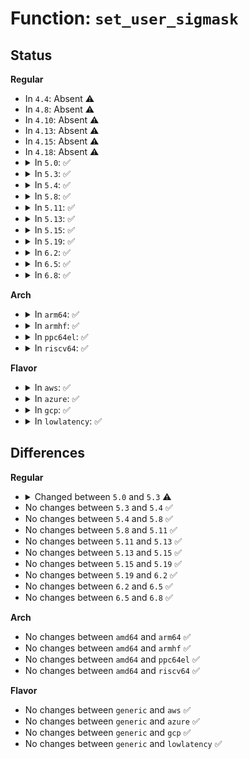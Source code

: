 # Function: <code>set_user_sigmask</code>

## Status
<b>Regular</b>
<ul>
<li>
In <code>4.4</code>: Absent ⚠️
</li>
<li>
In <code>4.8</code>: Absent ⚠️
</li>
<li>
In <code>4.10</code>: Absent ⚠️
</li>
<li>
In <code>4.13</code>: Absent ⚠️
</li>
<li>
In <code>4.15</code>: Absent ⚠️
</li>
<li>
In <code>4.18</code>: Absent ⚠️
</li>
<li>
<details>
<summary>In <code>5.0</code>: ✅</summary>

```c
int set_user_sigmask(const sigset_t *usigmask, sigset_t *set, sigset_t *oldset, size_t sigsetsize);
```

**Collision:** Unique Global

**Inline:** No

**Transformation:** False

**Instances:**

```
In kernel/signal.c (ffffffff810a94b0)
Location: kernel/signal.c:2802
Inline: False
Direct callers:
  - fs/select.c:__ia32_sys_ppoll
  - fs/select.c:__x64_sys_ppoll
  - fs/select.c:__ia32_sys_pselect6
  - fs/select.c:__x64_sys_pselect6
  - fs/eventpoll.c:__ia32_sys_epoll_pwait
  - fs/eventpoll.c:__x64_sys_epoll_pwait
  - fs/aio.c:__ia32_sys_io_pgetevents
  - fs/aio.c:__x64_sys_io_pgetevents
```
**Symbols:**

```
ffffffff810a94b0-ffffffff810a951c: set_user_sigmask (STB_GLOBAL)
```
</details>
</li>
<li>
<details>
<summary>In <code>5.3</code>: ✅</summary>

```c
int set_user_sigmask(const sigset_t *umask, size_t sigsetsize);
```

**Collision:** Unique Global

**Inline:** No

**Transformation:** False

**Instances:**

```
In kernel/signal.c (ffffffff810ac800)
Location: kernel/signal.c:2964
Inline: False
Direct callers:
  - fs/select.c:__ia32_sys_ppoll
  - fs/select.c:__x64_sys_ppoll
  - fs/select.c:__do_sys_pselect6
  - fs/eventpoll.c:__ia32_sys_epoll_pwait
  - fs/eventpoll.c:__x64_sys_epoll_pwait
  - fs/aio.c:__ia32_sys_io_pgetevents
  - fs/aio.c:__x64_sys_io_pgetevents
  - fs/io_uring.c:io_cqring_wait
```
**Symbols:**

```
ffffffff810ac800-ffffffff810ac896: set_user_sigmask (STB_GLOBAL)
```
</details>
</li>
<li>
<details>
<summary>In <code>5.4</code>: ✅</summary>

```c
int set_user_sigmask(const sigset_t *umask, size_t sigsetsize);
```

**Collision:** Unique Global

**Inline:** No

**Transformation:** False

**Instances:**

```
In kernel/signal.c (ffffffff810b2e10)
Location: kernel/signal.c:2969
Inline: False
Direct callers:
  - fs/select.c:__ia32_sys_ppoll
  - fs/select.c:__x64_sys_ppoll
  - fs/eventpoll.c:__ia32_sys_epoll_pwait
  - fs/eventpoll.c:__x64_sys_epoll_pwait
  - fs/aio.c:__ia32_sys_io_pgetevents
  - fs/aio.c:__x64_sys_io_pgetevents
  - fs/io_uring.c:io_cqring_wait
```
**Symbols:**

```
ffffffff810b2e10-ffffffff810b2ea6: set_user_sigmask (STB_GLOBAL)
```
</details>
</li>
<li>
<details>
<summary>In <code>5.8</code>: ✅</summary>

```c
int set_user_sigmask(const sigset_t *umask, size_t sigsetsize);
```

**Collision:** Unique Global

**Inline:** No

**Transformation:** False

**Instances:**

```
In kernel/signal.c (ffffffff810bb8a0)
Location: kernel/signal.c:2987
Inline: False
Direct callers:
  - fs/select.c:__ia32_sys_ppoll
  - fs/select.c:__x64_sys_ppoll
  - fs/eventpoll.c:__ia32_sys_epoll_pwait
  - fs/eventpoll.c:__x64_sys_epoll_pwait
  - fs/aio.c:__ia32_sys_io_pgetevents
  - fs/aio.c:__x64_sys_io_pgetevents
  - fs/io_uring.c:io_cqring_wait
```
**Symbols:**

```
ffffffff810bb8a0-ffffffff810bb936: set_user_sigmask (STB_GLOBAL)
```
</details>
</li>
<li>
<details>
<summary>In <code>5.11</code>: ✅</summary>

```c
int set_user_sigmask(const sigset_t *umask, size_t sigsetsize);
```

**Collision:** Unique Global

**Inline:** No

**Transformation:** False

**Instances:**

```
In kernel/signal.c (ffffffff810b6b60)
Location: kernel/signal.c:3007
Inline: False
Direct callers:
  - fs/select.c:__ia32_sys_ppoll
  - fs/select.c:__x64_sys_ppoll
  - fs/eventpoll.c:__ia32_sys_epoll_pwait2
  - fs/eventpoll.c:__x64_sys_epoll_pwait2
  - fs/eventpoll.c:__ia32_sys_epoll_pwait
  - fs/eventpoll.c:__x64_sys_epoll_pwait
  - fs/aio.c:__do_sys_io_pgetevents
  - fs/io_uring.c:io_cqring_wait
```
**Symbols:**

```
ffffffff810b6b60-ffffffff810b6bf6: set_user_sigmask (STB_GLOBAL)
```
</details>
</li>
<li>
<details>
<summary>In <code>5.13</code>: ✅</summary>

```c
int set_user_sigmask(const sigset_t *umask, size_t sigsetsize);
```

**Collision:** Unique Global

**Inline:** No

**Transformation:** False

**Instances:**

```
In kernel/signal.c (ffffffff810b80a0)
Location: kernel/signal.c:3029
Inline: False
Direct callers:
  - fs/select.c:__ia32_sys_ppoll
  - fs/select.c:__x64_sys_ppoll
  - fs/eventpoll.c:__ia32_sys_epoll_pwait2
  - fs/eventpoll.c:__x64_sys_epoll_pwait2
  - fs/eventpoll.c:__ia32_sys_epoll_pwait
  - fs/eventpoll.c:__x64_sys_epoll_pwait
  - fs/aio.c:__do_sys_io_pgetevents
  - fs/io_uring.c:io_cqring_wait
```
**Symbols:**

```
ffffffff810b80a0-ffffffff810b8176: set_user_sigmask (STB_GLOBAL)
```
</details>
</li>
<li>
<details>
<summary>In <code>5.15</code>: ✅</summary>

```c
int set_user_sigmask(const sigset_t *umask, size_t sigsetsize);
```

**Collision:** Unique Global

**Inline:** No

**Transformation:** False

**Instances:**

```
In kernel/signal.c (ffffffff810ca530)
Location: kernel/signal.c:3114
Inline: False
Direct callers:
  - fs/select.c:__ia32_sys_ppoll
  - fs/select.c:__x64_sys_ppoll
  - fs/eventpoll.c:__ia32_sys_epoll_pwait2
  - fs/eventpoll.c:__x64_sys_epoll_pwait2
  - fs/eventpoll.c:__ia32_sys_epoll_pwait
  - fs/eventpoll.c:__x64_sys_epoll_pwait
  - fs/aio.c:__ia32_sys_io_pgetevents
  - fs/aio.c:__x64_sys_io_pgetevents
  - fs/io_uring.c:io_cqring_wait
```
**Symbols:**

```
ffffffff810ca530-ffffffff810ca606: set_user_sigmask (STB_GLOBAL)
```
</details>
</li>
<li>
<details>
<summary>In <code>5.19</code>: ✅</summary>

```c
int set_user_sigmask(const sigset_t *umask, size_t sigsetsize);
```

**Collision:** Unique Global

**Inline:** No

**Transformation:** False

**Instances:**

```
In kernel/signal.c (ffffffff810e1e90)
Location: kernel/signal.c:3094
Inline: False
Direct callers:
  - fs/select.c:__ia32_sys_ppoll
  - fs/select.c:__x64_sys_ppoll
  - fs/eventpoll.c:__ia32_sys_epoll_pwait2
  - fs/eventpoll.c:__x64_sys_epoll_pwait2
  - fs/eventpoll.c:__ia32_sys_epoll_pwait
  - fs/eventpoll.c:__x64_sys_epoll_pwait
  - fs/aio.c:__ia32_sys_io_pgetevents
  - fs/aio.c:__x64_sys_io_pgetevents
  - io_uring/io_uring.c:io_cqring_wait
```
**Symbols:**

```
ffffffff810e1e90-ffffffff810e1f6b: set_user_sigmask (STB_GLOBAL)
```
</details>
</li>
<li>
<details>
<summary>In <code>6.2</code>: ✅</summary>

```c
int set_user_sigmask(const sigset_t *umask, size_t sigsetsize);
```

**Collision:** Unique Global

**Inline:** No

**Transformation:** False

**Instances:**

```
In kernel/signal.c (ffffffff81102200)
Location: kernel/signal.c:3096
Inline: False
Direct callers:
  - fs/select.c:__ia32_sys_ppoll
  - fs/select.c:__x64_sys_ppoll
  - fs/eventpoll.c:__ia32_sys_epoll_pwait2
  - fs/eventpoll.c:__x64_sys_epoll_pwait2
  - fs/eventpoll.c:__ia32_sys_epoll_pwait
  - fs/eventpoll.c:__x64_sys_epoll_pwait
  - fs/aio.c:__ia32_sys_io_pgetevents
  - fs/aio.c:__x64_sys_io_pgetevents
  - io_uring/io_uring.c:io_cqring_wait
```
**Symbols:**

```
ffffffff81102200-ffffffff811022db: set_user_sigmask (STB_GLOBAL)
```
</details>
</li>
<li>
<details>
<summary>In <code>6.5</code>: ✅</summary>

```c
int set_user_sigmask(const sigset_t *umask, size_t sigsetsize);
```

**Collision:** Unique Global

**Inline:** No

**Transformation:** False

**Instances:**

```
In kernel/signal.c (ffffffff8110e440)
Location: kernel/signal.c:3120
Inline: False
Direct callers:
  - fs/select.c:__ia32_sys_ppoll
  - fs/select.c:__x64_sys_ppoll
  - fs/eventpoll.c:__ia32_sys_epoll_pwait2
  - fs/eventpoll.c:__x64_sys_epoll_pwait2
  - fs/eventpoll.c:__ia32_sys_epoll_pwait
  - fs/eventpoll.c:__x64_sys_epoll_pwait
  - fs/aio.c:__ia32_sys_io_pgetevents
  - fs/aio.c:__x64_sys_io_pgetevents
  - io_uring/io_uring.c:io_cqring_wait
```
**Symbols:**

```
ffffffff8110e440-ffffffff8110e51b: set_user_sigmask (STB_GLOBAL)
```
</details>
</li>
<li>
<details>
<summary>In <code>6.8</code>: ✅</summary>

```c
int set_user_sigmask(const sigset_t *umask, size_t sigsetsize);
```

**Collision:** Unique Global

**Inline:** No

**Transformation:** False

**Instances:**

```
In kernel/signal.c (ffffffff81117dc0)
Location: kernel/signal.c:3131
Inline: False
Direct callers:
  - fs/select.c:__ia32_sys_ppoll
  - fs/select.c:__x64_sys_ppoll
  - fs/eventpoll.c:__ia32_sys_epoll_pwait2
  - fs/eventpoll.c:__x64_sys_epoll_pwait2
  - fs/eventpoll.c:__ia32_sys_epoll_pwait
  - fs/eventpoll.c:__x64_sys_epoll_pwait
  - fs/aio.c:__ia32_sys_io_pgetevents
  - fs/aio.c:__x64_sys_io_pgetevents
  - io_uring/io_uring.c:io_cqring_wait
```
**Symbols:**

```
ffffffff81117dc0-ffffffff81117e9b: set_user_sigmask (STB_GLOBAL)
```
</details>
</li>
</ul>
<b>Arch</b>
<ul>
<li>
<details>
<summary>In <code>arm64</code>: ✅</summary>

```c
int set_user_sigmask(const sigset_t *umask, size_t sigsetsize);
```

**Collision:** Unique Global

**Inline:** No

**Transformation:** False

**Instances:**

```
In kernel/signal.c (ffff80001010eb48)
Location: kernel/signal.c:2969
Inline: False
Direct callers:
  - fs/select.c:__arm64_sys_ppoll
  - fs/select.c:__arm64_sys_pselect6
  - fs/eventpoll.c:__arm64_sys_epoll_pwait
  - fs/aio.c:__arm64_sys_io_pgetevents
  - fs/io_uring.c:__arm64_sys_io_uring_enter
```
**Symbols:**

```
ffff80001010eb48-ffff80001010ec88: set_user_sigmask (STB_GLOBAL)
```
</details>
</li>
<li>
<details>
<summary>In <code>armhf</code>: ✅</summary>

```c
int set_user_sigmask(const sigset_t *umask, size_t sigsetsize);
```

**Collision:** Unique Global

**Inline:** No

**Transformation:** False

**Instances:**

```
In kernel/signal.c (c0366718)
Location: kernel/signal.c:2969
Inline: False
Direct callers:
  - fs/select.c:__se_sys_ppoll_time32
  - fs/select.c:__se_sys_ppoll
  - fs/select.c:do_pselect
  - fs/eventpoll.c:__se_sys_epoll_pwait
  - fs/aio.c:__se_sys_io_pgetevents_time32
  - fs/aio.c:__se_sys_io_pgetevents
  - fs/io_uring.c:__se_sys_io_uring_enter
```
**Symbols:**

```
c0366718-c0366834: set_user_sigmask (STB_GLOBAL)
```
</details>
</li>
<li>
<details>
<summary>In <code>ppc64el</code>: ✅</summary>

```c
int set_user_sigmask(const sigset_t *umask, size_t sigsetsize);
```

**Collision:** Unique Global

**Inline:** No

**Transformation:** False

**Instances:**

```
In kernel/signal.c (c000000000155f10)
Location: kernel/signal.c:2969
Inline: False
Direct callers:
  - fs/select.c:__se_sys_ppoll
  - fs/select.c:__se_sys_pselect6
  - fs/eventpoll.c:__se_sys_epoll_pwait
  - fs/aio.c:__se_sys_io_pgetevents
  - fs/io_uring.c:__se_sys_io_uring_enter
```
**Symbols:**

```
c000000000155f10-c000000000156000: set_user_sigmask (STB_GLOBAL)
```
</details>
</li>
<li>
<details>
<summary>In <code>riscv64</code>: ✅</summary>

```c
int set_user_sigmask(const sigset_t *umask, size_t sigsetsize);
```

**Collision:** Unique Global

**Inline:** No

**Transformation:** False

**Instances:**

```
In kernel/signal.c (ffffffe0000cf224)
Location: kernel/signal.c:2969
Inline: False
Direct callers:
  - fs/select.c:__se_sys_ppoll
  - fs/select.c:__se_sys_pselect6
  - fs/eventpoll.c:__se_sys_epoll_pwait
  - fs/aio.c:__se_sys_io_pgetevents
  - fs/io_uring.c:__se_sys_io_uring_enter
```
**Symbols:**

```
ffffffe0000cf224-ffffffe0000cf2a8: set_user_sigmask (STB_GLOBAL)
```
</details>
</li>
</ul>
<b>Flavor</b>
<ul>
<li>
<details>
<summary>In <code>aws</code>: ✅</summary>

```c
int set_user_sigmask(const sigset_t *umask, size_t sigsetsize);
```

**Collision:** Unique Global

**Inline:** No

**Transformation:** False

**Instances:**

```
In kernel/signal.c (ffffffff810ad180)
Location: kernel/signal.c:2969
Inline: False
Direct callers:
  - fs/select.c:__ia32_sys_ppoll
  - fs/select.c:__x64_sys_ppoll
  - fs/eventpoll.c:__ia32_sys_epoll_pwait
  - fs/eventpoll.c:__x64_sys_epoll_pwait
  - fs/aio.c:__ia32_sys_io_pgetevents
  - fs/aio.c:__x64_sys_io_pgetevents
  - fs/io_uring.c:io_cqring_wait
```
**Symbols:**

```
ffffffff810ad180-ffffffff810ad216: set_user_sigmask (STB_GLOBAL)
```
</details>
</li>
<li>
<details>
<summary>In <code>azure</code>: ✅</summary>

```c
int set_user_sigmask(const sigset_t *umask, size_t sigsetsize);
```

**Collision:** Unique Global

**Inline:** No

**Transformation:** False

**Instances:**

```
In kernel/signal.c (ffffffff8109bb00)
Location: kernel/signal.c:2969
Inline: False
Direct callers:
  - fs/select.c:__ia32_sys_ppoll
  - fs/select.c:__x64_sys_ppoll
  - fs/eventpoll.c:__ia32_sys_epoll_pwait
  - fs/eventpoll.c:__x64_sys_epoll_pwait
  - fs/aio.c:__ia32_sys_io_pgetevents
  - fs/aio.c:__x64_sys_io_pgetevents
  - fs/io_uring.c:io_cqring_wait
```
**Symbols:**

```
ffffffff8109bb00-ffffffff8109bb96: set_user_sigmask (STB_GLOBAL)
```
</details>
</li>
<li>
<details>
<summary>In <code>gcp</code>: ✅</summary>

```c
int set_user_sigmask(const sigset_t *umask, size_t sigsetsize);
```

**Collision:** Unique Global

**Inline:** No

**Transformation:** False

**Instances:**

```
In kernel/signal.c (ffffffff810ac6e0)
Location: kernel/signal.c:2969
Inline: False
Direct callers:
  - fs/select.c:__ia32_sys_ppoll
  - fs/select.c:__x64_sys_ppoll
  - fs/eventpoll.c:__ia32_sys_epoll_pwait
  - fs/eventpoll.c:__x64_sys_epoll_pwait
  - fs/aio.c:__ia32_sys_io_pgetevents
  - fs/aio.c:__x64_sys_io_pgetevents
  - fs/io_uring.c:io_cqring_wait
```
**Symbols:**

```
ffffffff810ac6e0-ffffffff810ac776: set_user_sigmask (STB_GLOBAL)
```
</details>
</li>
<li>
<details>
<summary>In <code>lowlatency</code>: ✅</summary>

```c
int set_user_sigmask(const sigset_t *umask, size_t sigsetsize);
```

**Collision:** Unique Global

**Inline:** No

**Transformation:** False

**Instances:**

```
In kernel/signal.c (ffffffff810b4850)
Location: kernel/signal.c:2969
Inline: False
Direct callers:
  - fs/select.c:__ia32_sys_ppoll
  - fs/select.c:__x64_sys_ppoll
  - fs/eventpoll.c:__ia32_sys_epoll_pwait
  - fs/eventpoll.c:__x64_sys_epoll_pwait
  - fs/aio.c:__ia32_sys_io_pgetevents
  - fs/aio.c:__x64_sys_io_pgetevents
  - fs/io_uring.c:io_cqring_wait
```
**Symbols:**

```
ffffffff810b4850-ffffffff810b48e6: set_user_sigmask (STB_GLOBAL)
```
</details>
</li>
</ul>

## Differences
<b>Regular</b>
<ul>
<li>
<details>
<summary>Changed between <code>5.0</code> and <code>5.3</code> ⚠️</summary>
<ul>
<li>
<b>Param added. </b>
<code>const sigset_t *umask</code>
</li>
<li>
<b>Param removed. </b>
<code>const sigset_t *usigmask</code>
</li>
<li>
<b>Param removed. </b>
<code>sigset_t *set</code>
</li>
<li>
<b>Param removed. </b>
<code>sigset_t *oldset</code>
</li>
<li>
<b>Param reordered. </b>
<code>usigmask, set, oldset, sigsetsize</code> ➡️ <code>umask, sigsetsize</code>
</li>
</ul>
</details>
</li>
<li>
No changes between <code>5.3</code> and <code>5.4</code> ✅
</li>
<li>
No changes between <code>5.4</code> and <code>5.8</code> ✅
</li>
<li>
No changes between <code>5.8</code> and <code>5.11</code> ✅
</li>
<li>
No changes between <code>5.11</code> and <code>5.13</code> ✅
</li>
<li>
No changes between <code>5.13</code> and <code>5.15</code> ✅
</li>
<li>
No changes between <code>5.15</code> and <code>5.19</code> ✅
</li>
<li>
No changes between <code>5.19</code> and <code>6.2</code> ✅
</li>
<li>
No changes between <code>6.2</code> and <code>6.5</code> ✅
</li>
<li>
No changes between <code>6.5</code> and <code>6.8</code> ✅
</li>
</ul>
<b>Arch</b>
<ul>
<li>
No changes between <code>amd64</code> and <code>arm64</code> ✅
</li>
<li>
No changes between <code>amd64</code> and <code>armhf</code> ✅
</li>
<li>
No changes between <code>amd64</code> and <code>ppc64el</code> ✅
</li>
<li>
No changes between <code>amd64</code> and <code>riscv64</code> ✅
</li>
</ul>
<b>Flavor</b>
<ul>
<li>
No changes between <code>generic</code> and <code>aws</code> ✅
</li>
<li>
No changes between <code>generic</code> and <code>azure</code> ✅
</li>
<li>
No changes between <code>generic</code> and <code>gcp</code> ✅
</li>
<li>
No changes between <code>generic</code> and <code>lowlatency</code> ✅
</li>
</ul>
